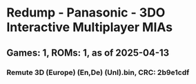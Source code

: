 # Redump - Panasonic - 3DO Interactive Multiplayer MIAs
## Games: 1, ROMs: 1, as of 2025-04-13

### Remute 3D (Europe) (En,De) (Unl).bin, CRC: 2b9e1cdf
